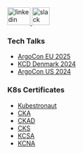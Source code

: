 <div align="left">
  <a href="https://www.linkedin.com/in/dagbjerreandersen/" target="_blank">
    <img src="https://raw.githubusercontent.com/maurodesouza/profile-readme-generator/master/src/assets/icons/social/linkedin/default.svg" width="52" height="40" alt="linkedin logo"  />
  </a>
  <a href="https://cloud-native.slack.com/team/U05MYRE7CPP" target="_blank">
    <img src="https://raw.githubusercontent.com/maurodesouza/profile-readme-generator/master/src/assets/icons/social/slack/default.svg" width="40" height="40" alt="slack logo"  />
  </a>
</div>

### Tech Talks
- [ArgoCon EU 2025](https://www.youtube.com/watch?v=foH5IGhUQoo)
- [KCD Denmark 2024](https://www.youtube.com/watch?v=Cj9WyPsLxlk)
- [ArgoCon US 2024](https://www.youtube.com/watch?v=3aeP__qPSms)

### K8s Certificates
- [Kubestronaut](https://www.credly.com/badges/ffb895af-e315-403f-a446-729d1c8deda8)
- [CKA](https://www.credly.com/badges/a8aa0bd0-6695-4870-9859-4fa1b0139296)
- [CKAD](https://www.credly.com/badges/9e098bbf-c33e-40f6-88df-3482dc911cb4)
- [CKS](https://www.credly.com/badges/7270abec-5226-499c-a25f-b9ddad29949f)
- [KCSA](https://www.credly.com/badges/a203f5a6-534b-456e-9e15-73cb3c48718a)
- [KCNA](https://www.credly.com/badges/c57a405b-a7ec-4e6d-a2d6-58294257cdfd)
